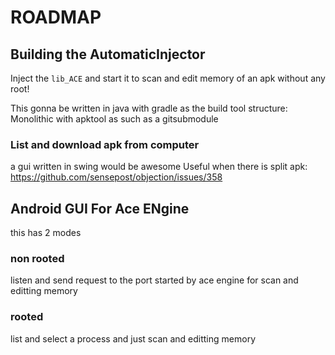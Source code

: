 
# ROADMAP

## Building the AutomaticInjector
Inject the `lib_ACE` and start it to scan and edit 
memory of an apk without any root!

This gonna be written in java with gradle as the build tool
structure: Monolithic with apktool as such as a gitsubmodule
### List and download apk from computer
a gui written in swing would be awesome
Useful when there is split apk: https://github.com/sensepost/objection/issues/358

## Android GUI For Ace ENgine
this has 2 modes
### non rooted
listen and send request to the port started by ace engine
for scan and editting memory
### rooted
list and select a process and just scan and editting memory

